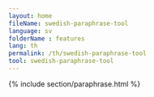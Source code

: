 ```yaml
---
layout: home
fileName: swedish-paraphrase-tool
language: sv    
folderName : features
lang: th
permalink: /th/swedish-paraphrase-tool
tool: swedish-paraphrase-tool
---
```

{% include section/paraphrase.html %}